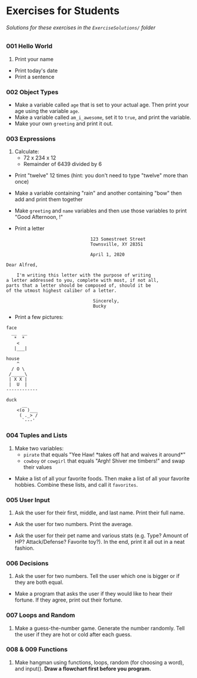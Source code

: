 # Exercises for Students
###### Solutions for these exercises in the `ExerciseSolutions/` folder

### 001 Hello World

1. Print your name
* Print today's date
* Print a sentence

### 002 Object Types

* Make a variable called `age` that is set to your actual age. Then print your age using the variable `age`.
* Make a variable called `am_i_awesome`, set it to `true`, and print the variable.
* Make your own `greeting` and print it out.

### 003 Expressions

1. Calculate:
    * 72 x 234 x 12
    * Remainder of 6439 divided by 6

* Print "twelve" 12 times (hint: you don't need to type "twelve" more than once)

* Make a variable containing "rain" and another containing "bow" then add and print them together

* Make `greeting` and `name` variables and then use those variables to print "Good Afternoon, <insert your name> !"

* Print a letter

```
                                123 Somestreet Street
                                Townsville, XY 28351

                                April 1, 2020

Dear Alfred,

    I'm writing this letter with the purpose of writing
a letter addressed to you, complete with most, if not all,
parts that a letter should be composed of, should it be
of the utmost highest caliber of a letter.

                                 Sincerely,
                                 Bucky

```

* Print a few pictures:

```
face
  __  __
   *  *
    <
   |___|

house
    ^
  / O \
 /_____\      
 | X X |     
 |  U  |   
------------

duck
      __
    <(o )___
     ( ._> /
      `---'
```

### 004 Tuples and Lists

1. Make two variables:
    * `pirate` that equals "Yee Haw! \*takes off hat and waives it around\*"
    * `cowboy` or `cowgirl` that equals "Argh! Shiver me timbers!" and swap their values

* Make a list of all your favorite foods.
Then make a list of all your favorite hobbies.
Combine these lists, and call it `favorites`.

### 005 User Input

1. Ask the user for their first, middle, and last name. Print their full name.

* Ask the user for two numbers. Print the average.

* Ask the user for their pet name and various stats (e.g. Type? Amount of HP? Attack/Defense? Favorite toy?). In the end, print it all out in a neat fashion.

### 006 Decisions

1. Ask the user for two numbers. Tell the user which one is bigger or if they are both equal.

* Make a program that asks the user if they would like to hear their fortune. If they agree, print out their fortune.

### 007 Loops and Random

1. Make a guess-the-number game. Generate the number randomly. Tell the user if they are hot or cold after each guess.

### 008 & 009 Functions

1. Make hangman using functions, loops, random (for choosing a word), and input(). **Draw a flowchart first before you program.**
